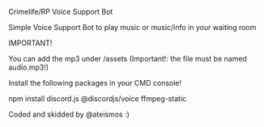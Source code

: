 Crimelife/RP Voice Support Bot

Simple Voice Support Bot to play music or music/info in your waiting room



IMPORTANT!

You can add the mp3 under /assets (Important!: the file must be named audio.mp3!)


Install the following packages in your CMD console!


npm install discord.js @discordjs/voice ffmpeg-static



Coded and skidded  by @ateismos :)
